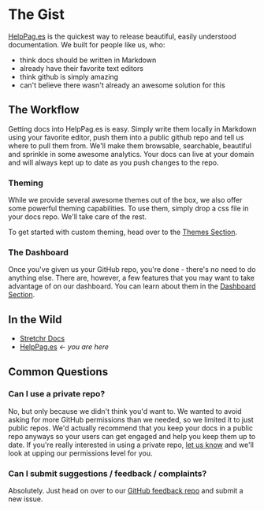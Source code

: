 # The Gist
[HelpPag.es](http://www.helppag.es) is the quickest way to release beautiful, easily understood documentation.  We built for people like us, who:

 * think docs should be written in Markdown
 * already have their favorite text editors
 * think github is simply amazing
 * can't believe there wasn't already an awesome solution for this

## The Workflow
Getting docs into HelpPag.es is easy.  Simply write them locally in Markdown using your favorite editor, push them into a public github repo and tell us where to pull them from.  We'll make them browsable, searchable, beautiful and sprinkle in some awesome analytics.  Your docs can live at your domain and will always kept up to date as you push changes to the repo.

### Theming
While we provide several awesome themes out of the box, we also offer some powerful theming capabilities.  To use them, simply drop a css file in your docs repo.  We'll take care of the rest.

To get started with custom theming, head over to the [Themes Section](/theming.md).

### The Dashboard
Once you've given us your GitHub repo, you're done - there's no need to do anything else.  There are, however, a few features that you may want to take advantage of on our dashboard.  You can learn about them in the [Dashboard Section](/exploring-the-dashboard.md).

## In the Wild
 * [Stretchr Docs](http://docs.stretchr.com)
 * [HelpPag.es](http://docs.helppag.es) *<- you are here*

## Common Questions
### Can I use a private repo?
No, but only because we didn't think you'd want to.  We wanted to avoid asking for more GitHub permissions than we needed, so we limited it to just public repos.  We'd actually recommend that you keep your docs in a public repo anyways so your users can get engaged and help you keep them up to date.  If you're really interested in using a private repo, [let us know](https://github.com/helppages/feedback/issues) and we'll look at upping our permissions level for you.

### Can I submit suggestions / feedback / complaints?
Absolutely.  Just head on over to our [GitHub feedback repo](https://github.com/helppages/feedback/issues) and submit a new issue.
